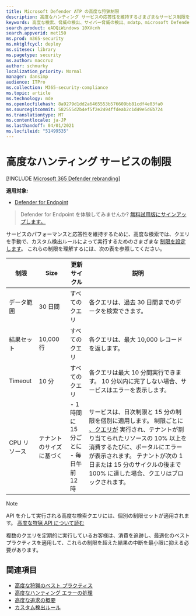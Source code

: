 ```yaml
---
title: Microsoft Defender ATP の高度な狩猟制限
description: 高度なハンティング サービスの応答性を維持するさまざまなサービス制限を理解する
keywords: 高度な検索、脅威の検出、サイバー脅威の検出、mdatp、microsoft Defender atp、wdatp、検索、クエリ、テレメトリ、スキーマ、kusto、CPU 制限、クエリ制限、リソース、最大結果
search.product: eADQiWindows 10XVcnh
search.appverid: met150
ms.prod: m365-security
ms.mktglfcycl: deploy
ms.sitesec: library
ms.pagetype: security
ms.author: maccruz
author: schmurky
localization_priority: Normal
manager: dansimp
audience: ITPro
ms.collection: M365-security-compliance
ms.topic: article
ms.technology: mde
ms.openlocfilehash: 8a9279d1dd2a6465553b576609bb81cdf4e03fa0
ms.sourcegitcommit: 582555d2b4ef5f2e2494ffdeab2c1d49e5d6b724
ms.translationtype: MT
ms.contentlocale: ja-JP
ms.lasthandoff: 04/01/2021
ms.locfileid: "51499535"
---
```

# <a name="advanced-hunting-service-limits"></a>高度なハンティング サービスの制限

[!INCLUDE [Microsoft 365 Defender rebranding](../../includes/microsoft-defender.md)]

**適用対象:**
- [Defender for Endpoint](https://go.microsoft.com/fwlink/?linkid=2154037)

>Defender for Endpoint を体験してみませんか? [無料試用版にサインアップします。](https://www.microsoft.com/microsoft-365/windows/microsoft-defender-atp?ocid=docs-wdatp-advancedhunting-abovefoldlink)

サービスのパフォーマンスと応答性を維持するために、高度な検索では、クエリを手動で、カスタム検出ルールによって実行するためのさまざまな [制限を設定します](custom-detection-rules.md)。 これらの制限を理解するには、次の表を参照してください。

| 制限 | Size | 更新サイクル | 説明 |
|--|--|--|--|
| データ範囲 | 30 日間 | すべてのクエリ | 各クエリは、過去 30 日間までのデータを検索できます。 |
| 結果セット | 10,000 行 | すべてのクエリ | 各クエリは、最大 10,000 レコードを返します。 |
| Timeout | 10 分 | すべてのクエリ | 各クエリは最大 10 分間実行できます。 10 分以内に完了しない場合、サービスはエラーを表示します。
| CPU リソース | テナントのサイズに基づく | - 1 時間に 15 分ごとに<br>- 毎日午前 12 時 | サービスは、日次制限と 15 分の制限を個別に適用します。 制限ごとに [、クエリが](advanced-hunting-errors.md) 実行され、テナントが割り当てられたリソースの 10% 以上を消費するたびに、ポータルにエラーが表示されます。 テナントが次の 1 日または 15 分のサイクルの後まで 100% に達した場合、クエリはブロックされます。 |

>[!NOTE] 
>API を介して実行される高度な検索クエリには、個別の制限セットが適用されます。 [高度な狩猟 API について読む](run-advanced-query-api.md)

複数のクエリを定期的に実行しているお客様は[](advanced-hunting-best-practices.md)、消費を追跡し、最適化のベスト プラクティスを適用して、これらの制限を超えた結果の中断を最小限に抑える必要があります。

## <a name="related-topics"></a>関連項目

- [高度な狩猟のベスト プラクティス](advanced-hunting-best-practices.md)
- [高度なハンティング エラーの処理](advanced-hunting-errors.md)
- [高度な追求の概要](advanced-hunting-overview.md)
- [カスタム検出ルール](custom-detection-rules.md)
